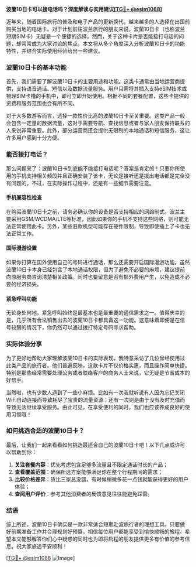 **波蘭10日卡可以接电话吗？深度解读与实用建议[[TG💪+ @esim1088](https://t.me/s/esim1088)]**

近年来，随着国际旅行的普及和电子产品的更新换代，越来越多的人选择在出国前购买当地的电话卡。对于计划前往波兰旅行的朋友来说，波蘭10日卡（也称波兰短期SIM卡）无疑是一个便捷的选择。然而，关于这种卡片是否能接打电话的问题，却常常成为大家讨论的焦点。本文将从多个角度深入分析波蘭10日卡的功能特性，并结合实际使用经验给出一些建议。

### 波蘭10日卡的基本功能

首先，我们需要了解波蘭10日卡的主要用途和功能。这类卡通常由当地运营商提供，支持语音通话、短信以及数据流量服务。用户只需将其插入支持eSIM技术或物理SIM卡槽的手机中，即可立即开始使用。根据不同的套餐配置，这些卡提供的资费和服务范围也会有所不同。

对于大多数游客而言，选择一款性价比高的波蘭10日卡至关重要。这类产品一般会包含一定量的数据流量，这对于需要导航、查找信息或者与家人朋友保持联系的人来说非常重要。此外，部分运营商还会提供无限制的本地通话和短信服务，这让许多用户感到十分方便。

### 能否接打电话？

那么问题来了：波蘭10日卡到底能不能接打电话呢？答案是肯定的！只要你所使用的手机支持相关频段并且正确安装了该卡，无论是接听还是拨出电话都是完全没有问题的。不过，在实际操作过程中，还是有一些细节需要注意。

#### 手机兼容性检查
在购买波蘭10日卡之前，请务必确认你的设备是否支持相应的网络制式。波兰主要采用GSM/WCDMA/LTE等标准，因此如果你的手机不支持这些网络，则可能无法正常使用此卡。另外，某些旧款机型可能存在硬件限制，导致即使插上了卡也无法正常工作。

#### 国际漫游设置
如果你打算在国外使用自己的号码进行通话，那么还需要开启国际漫游功能。虽然波蘭10日卡本身已经包含了本地通话权限，但为了避免不必要的麻烦，建议提前向原服务商咨询清楚相关政策。同时也要留意是否有额外费用产生，以免造成不必要的经济损失。

#### 紧急呼叫功能
无论身处何地，紧急呼叫始终是最基本也是最重要的通信需求之一。值得庆幸的是，几乎所有合法销售出去的波蘭10日卡都具备这一功能。这意味着即便是在信号较弱的情况下，你仍然可以通过拨打特定号码寻求帮助。

### 实际体验分享

为了更好地帮助大家理解波蘭10日卡的实际表现，我特意采访了几位曾经使用过此类产品的旅行者。他们普遍反映，这款卡片不仅价格实惠，而且操作简单快捷。特别是那些经常需要处理公务或者联络客户的商务人士来说，它无疑是节省成本的好帮手。

当然啦，也有少数人遇到了一些小麻烦。比如有一次我就听说有人因为忘记关闭WiFi自动连接而导致耗尽了宝贵的流量资源；还有一次则是由于没有及时充值而导致无法继续享受服务。由此可见，在享受便利的同时，我们也应该养成良好的使用习惯哦！

### 如何挑选合适的波蘭10日卡？

最后，让我们一起来看看如何挑选最适合自己的波蘭10日卡吧！以下几点或许可以帮助到你：

1. **关注套餐内容**：优先考虑包含足够多流量且不限定通话时长的产品；
2. **查看覆盖范围**：确保所选方案能够满足你在整个行程期间的需求；
3. **比较价格差异**：货比三家总没错，有时候稍微多花一点钱就能获得更好的用户体验；
4. **查阅用户评价**：参考其他消费者的反馈意见往往能避免踩雷。

### 结语

综上所述，波蘭10日卡确实是一款非常适合短期赴波旅行者的理想工具。只要做好前期准备工作并合理规划好预算，相信每位用户都能享受到愉快顺畅的旅程。希望本文能够解答你们心中疑惑的同时也为即将启程的朋友提供更多有价值的参考信息。祝大家旅途平安顺利！

[[TG💪+ @esim1088](https://t.me/s/esim1088) ![Image](https://i.postimg.cc/4NQfJmqS/Snipaste-2025-05-13-00-14-12.png)]
